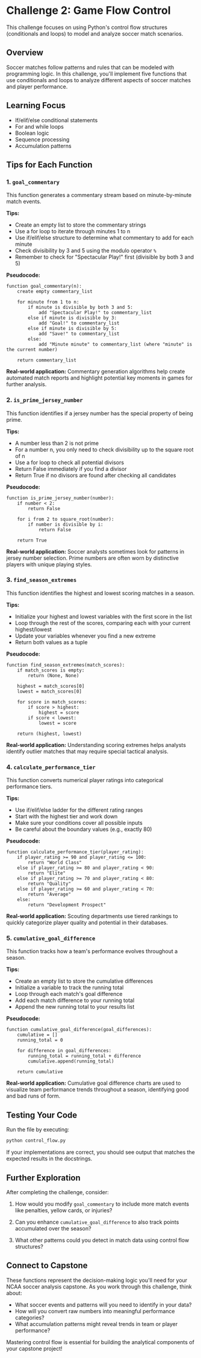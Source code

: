 # Challenge 2: Game Flow Control

This challenge focuses on using Python's control flow structures (conditionals and loops) to model and analyze soccer match scenarios.

## Overview

Soccer matches follow patterns and rules that can be modeled with programming logic. In this challenge, you'll implement five functions that use conditionals and loops to analyze different aspects of soccer matches and player performance.

## Learning Focus

- If/elif/else conditional statements
- For and while loops
- Boolean logic
- Sequence processing
- Accumulation patterns

## Tips for Each Function

### 1. `goal_commentary`

This function generates a commentary stream based on minute-by-minute match events.

**Tips:**
- Create an empty list to store the commentary strings
- Use a for loop to iterate through minutes 1 to n
- Use if/elif/else structure to determine what commentary to add for each minute
- Check divisibility by 3 and 5 using the modulo operator `%`
- Remember to check for "Spectacular Play!" first (divisible by both 3 and 5)

**Pseudocode:**
```
function goal_commentary(n):
    create empty commentary_list
    
    for minute from 1 to n:
        if minute is divisible by both 3 and 5:
            add "Spectacular Play!" to commentary_list
        else if minute is divisible by 3:
            add "Goal!" to commentary_list
        else if minute is divisible by 5:
            add "Save!" to commentary_list
        else:
            add "Minute minute" to commentary_list (where "minute" is the current number)
    
    return commentary_list
```

**Real-world application:** Commentary generation algorithms help create automated match reports and highlight potential key moments in games for further analysis.

### 2. `is_prime_jersey_number`

This function identifies if a jersey number has the special property of being prime.

**Tips:**
- A number less than 2 is not prime
- For a number n, you only need to check divisibility up to the square root of n
- Use a for loop to check all potential divisors
- Return False immediately if you find a divisor
- Return True if no divisors are found after checking all candidates

**Pseudocode:**
```
function is_prime_jersey_number(number):
    if number < 2:
        return False
    
    for i from 2 to square_root(number):
        if number is divisible by i:
            return False
    
    return True
```

**Real-world application:** Soccer analysts sometimes look for patterns in jersey number selection. Prime numbers are often worn by distinctive players with unique playing styles.

### 3. `find_season_extremes`

This function identifies the highest and lowest scoring matches in a season.

**Tips:**
- Initialize your highest and lowest variables with the first score in the list
- Loop through the rest of the scores, comparing each with your current highest/lowest
- Update your variables whenever you find a new extreme
- Return both values as a tuple

**Pseudocode:**
```
function find_season_extremes(match_scores):
    if match_scores is empty:
        return (None, None)
    
    highest = match_scores[0]
    lowest = match_scores[0]
    
    for score in match_scores:
        if score > highest:
            highest = score
        if score < lowest:
            lowest = score
    
    return (highest, lowest)
```

**Real-world application:** Understanding scoring extremes helps analysts identify outlier matches that may require special tactical analysis.

### 4. `calculate_performance_tier`

This function converts numerical player ratings into categorical performance tiers.

**Tips:**
- Use if/elif/else ladder for the different rating ranges
- Start with the highest tier and work down
- Make sure your conditions cover all possible inputs
- Be careful about the boundary values (e.g., exactly 80)

**Pseudocode:**
```
function calculate_performance_tier(player_rating):
    if player_rating >= 90 and player_rating <= 100:
        return "World Class"
    else if player_rating >= 80 and player_rating < 90:
        return "Elite"
    else if player_rating >= 70 and player_rating < 80:
        return "Quality"
    else if player_rating >= 60 and player_rating < 70:
        return "Average"
    else:
        return "Development Prospect"
```

**Real-world application:** Scouting departments use tiered rankings to quickly categorize player quality and potential in their databases.

### 5. `cumulative_goal_difference`

This function tracks how a team's performance evolves throughout a season.

**Tips:**
- Create an empty list to store the cumulative differences
- Initialize a variable to track the running total
- Loop through each match's goal difference
- Add each match difference to your running total
- Append the new running total to your results list

**Pseudocode:**
```
function cumulative_goal_difference(goal_differences):
    cumulative = []
    running_total = 0
    
    for difference in goal_differences:
        running_total = running_total + difference
        cumulative.append(running_total)
    
    return cumulative
```

**Real-world application:** Cumulative goal difference charts are used to visualize team performance trends throughout a season, identifying good and bad runs of form.

## Testing Your Code

Run the file by executing:

```python
python control_flow.py
```

If your implementations are correct, you should see output that matches the expected results in the docstrings.

## Further Exploration

After completing the challenge, consider:

1. How would you modify `goal_commentary` to include more match events like penalties, yellow cards, or injuries?

2. Can you enhance `cumulative_goal_difference` to also track points accumulated over the season?

3. What other patterns could you detect in match data using control flow structures?

## Connect to Capstone

These functions represent the decision-making logic you'll need for your NCAA soccer analysis capstone. As you work through this challenge, think about:

- What soccer events and patterns will you need to identify in your data?
- How will you convert raw numbers into meaningful performance categories?
- What accumulation patterns might reveal trends in team or player performance?

Mastering control flow is essential for building the analytical components of your capstone project!